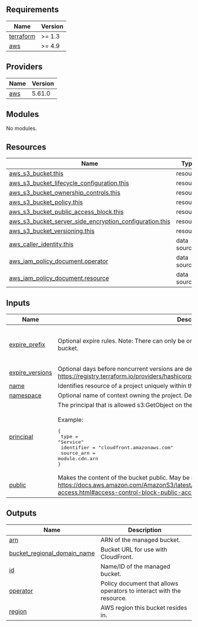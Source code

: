 <!-- BEGIN_TF_DOCS -->
## Requirements

| Name | Version |
|------|---------|
| <a name="requirement_terraform"></a> [terraform](#requirement\_terraform) | >= 1.3 |
| <a name="requirement_aws"></a> [aws](#requirement\_aws) | >= 4.9 |

## Providers

| Name | Version |
|------|---------|
| <a name="provider_aws"></a> [aws](#provider\_aws) | 5.61.0 |

## Modules

No modules.

## Resources

| Name | Type |
|------|------|
| [aws_s3_bucket.this](https://registry.terraform.io/providers/hashicorp/aws/latest/docs/resources/s3_bucket) | resource |
| [aws_s3_bucket_lifecycle_configuration.this](https://registry.terraform.io/providers/hashicorp/aws/latest/docs/resources/s3_bucket_lifecycle_configuration) | resource |
| [aws_s3_bucket_ownership_controls.this](https://registry.terraform.io/providers/hashicorp/aws/latest/docs/resources/s3_bucket_ownership_controls) | resource |
| [aws_s3_bucket_policy.this](https://registry.terraform.io/providers/hashicorp/aws/latest/docs/resources/s3_bucket_policy) | resource |
| [aws_s3_bucket_public_access_block.this](https://registry.terraform.io/providers/hashicorp/aws/latest/docs/resources/s3_bucket_public_access_block) | resource |
| [aws_s3_bucket_server_side_encryption_configuration.this](https://registry.terraform.io/providers/hashicorp/aws/latest/docs/resources/s3_bucket_server_side_encryption_configuration) | resource |
| [aws_s3_bucket_versioning.this](https://registry.terraform.io/providers/hashicorp/aws/latest/docs/resources/s3_bucket_versioning) | resource |
| [aws_caller_identity.this](https://registry.terraform.io/providers/hashicorp/aws/latest/docs/data-sources/caller_identity) | data source |
| [aws_iam_policy_document.operator](https://registry.terraform.io/providers/hashicorp/aws/latest/docs/data-sources/iam_policy_document) | data source |
| [aws_iam_policy_document.resource](https://registry.terraform.io/providers/hashicorp/aws/latest/docs/data-sources/iam_policy_document) | data source |

## Inputs

| Name | Description | Type | Default | Required |
|------|-------------|------|---------|:--------:|
| <a name="input_expire_prefix"></a> [expire\_prefix](#input\_expire\_prefix) | Optional expire rules. Note: There can only be one aws\_s3\_bucket\_lifecycle\_configuration per bucket. | <pre>map(object({<br>    prefix = string<br>    days   = number<br>  }))</pre> | `{}` | no |
| <a name="input_expire_versions"></a> [expire\_versions](#input\_expire\_versions) | Optional days before noncurrent versions are deleted. null disables versioning. https://registry.terraform.io/providers/hashicorp/aws/latest/docs/resources/s3_bucket_versioning | `number` | `null` | no |
| <a name="input_name"></a> [name](#input\_name) | Identifies resource of a project uniquely within the namespace. Use $CI\_PROJECT\_NAME. | `string` | n/a | yes |
| <a name="input_namespace"></a> [namespace](#input\_namespace) | Optional name of context owning the project. Derive from $CI\_PROJECT\_PATH. | `string` | `null` | no |
| <a name="input_principal"></a> [principal](#input\_principal) | The principal that is allowed s3:GetObject on the bucket. May require public=true to work.<br><br>Example:<pre>{<br>  type       = "Service"<br>  identifier = "cloudfront.amazonaws.com"<br>  source_arn = module.cdn.arn<br>}</pre> | <pre>object({<br>    type       = string<br>    identifier = string<br>    source_arn = optional(string)<br>  })</pre> | `null` | no |
| <a name="input_public"></a> [public](#input\_public) | Makes the content of the bucket public. May be required by principal. Consult https://docs.aws.amazon.com/AmazonS3/latest/userguide/access-control-block-public-access.html#access-control-block-public-access-policy-status | `bool` | `false` | no |

## Outputs

| Name | Description |
|------|-------------|
| <a name="output_arn"></a> [arn](#output\_arn) | ARN of the managed bucket. |
| <a name="output_bucket_regional_domain_name"></a> [bucket\_regional\_domain\_name](#output\_bucket\_regional\_domain\_name) | Bucket URL for use with CloudFront. |
| <a name="output_id"></a> [id](#output\_id) | Name/ID of the managed bucket. |
| <a name="output_operator"></a> [operator](#output\_operator) | Policy document that allows operators to interact with the resource. |
| <a name="output_region"></a> [region](#output\_region) | AWS region this bucket resides in. |
<!-- END_TF_DOCS -->